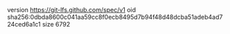 version https://git-lfs.github.com/spec/v1
oid sha256:0dbda8600c041aa59cc8f0ecb8495d7b94f48d48dcba51adeb4ad724ced6a1c1
size 6792
